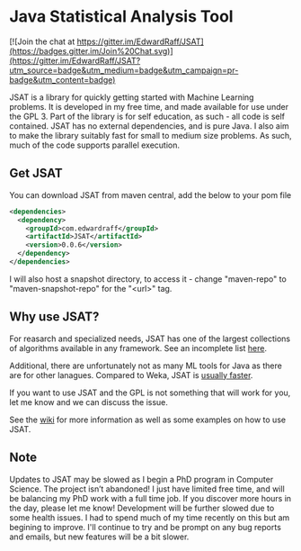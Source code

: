 # Java Statistical Analysis Tool

[![Join the chat at https://gitter.im/EdwardRaff/JSAT](https://badges.gitter.im/Join%20Chat.svg)](https://gitter.im/EdwardRaff/JSAT?utm_source=badge&utm_medium=badge&utm_campaign=pr-badge&utm_content=badge)

JSAT is a library for quickly getting started with Machine Learning problems. It is developed in my free time, and made available for use under the GPL 3. Part of the library is for self education, as such - all code is self contained. JSAT has no external dependencies, and is pure Java. I also aim to make the library suitably fast for small to medium size problems. As such, much of the code supports parallel execution.

## Get JSAT

You can download JSAT from maven central, add the below to your pom file

```xml
<dependencies>
  <dependency>
    <groupId>com.edwardraff</groupId>
    <artifactId>JSAT</artifactId>
    <version>0.0.6</version>
  </dependency>
</dependencies>
```

I will also host a snapshot directory, to access it - change "maven-repo" to "maven-snapshot-repo" for the "\<url>" tag. 

## Why use JSAT? 

For reasarch and specialized needs, JSAT has one of the largest collections of algorithms available in any framework. See an incomplete list [here](https://github.com/EdwardRaff/JSAT/wiki/Algorithms). 

Additional, there are unfortunately not as many ML tools for Java as there are for other lanagues. Compared to Weka, JSAT is [usually faster](http://jsatml.blogspot.com/2015/03/jsat-vs-weka-on-mnist.html). 

If you want to use JSAT and the GPL is not something that will work for you, let me know and we can discuss the issue.

See the [wiki](https://github.com/EdwardRaff/JSAT/wiki) for more information as well as some examples on how to use JSAT. 

## Note

Updates to JSAT may be slowed as I begin a PhD program in Computer Science. The project isn’t abandoned! I just have limited free time, and will be balancing my PhD work with a full time job. If you discover more hours in the day, please let me know! Development will be further slowed due to some health issues. I had to spend much of my time recently on this but am begining to improve. I'll continue to try and be prompt on any bug reports and emails, but new features will be a bit slower. 


